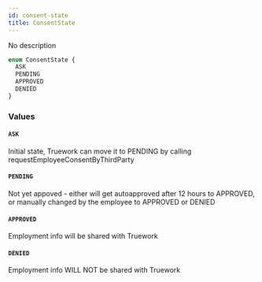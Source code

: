 ```yaml
---
id: consent-state
title: ConsentState
---
```


No description

```graphql
enum ConsentState {
  ASK
  PENDING
  APPROVED
  DENIED
}
```

### Values

#### `ASK`

Initial state, Truework can move it to PENDING by calling requestEmployeeConsentByThirdParty

#### `PENDING`

Not yet appoved - either will get autoapproved after 12 hours to APPROVED, or manually changed by the employee to APPROVED or DENIED

#### `APPROVED`

Employment info will be shared with Truework

#### `DENIED`

Employment info WILL NOT be shared with Truework
